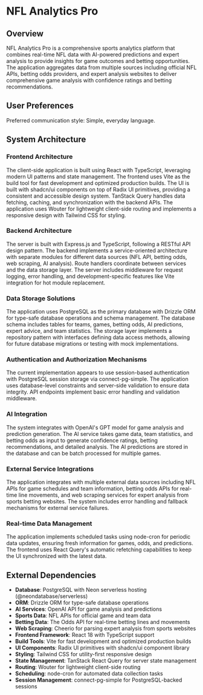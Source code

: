 # NFL Analytics Pro

## Overview

NFL Analytics Pro is a comprehensive sports analytics platform that combines real-time NFL data with AI-powered predictions and expert analysis to provide insights for game outcomes and betting opportunities. The application aggregates data from multiple sources including official NFL APIs, betting odds providers, and expert analysis websites to deliver comprehensive game analysis with confidence ratings and betting recommendations.

## User Preferences

Preferred communication style: Simple, everyday language.

## System Architecture

### Frontend Architecture
The client-side application is built using React with TypeScript, leveraging modern UI patterns and state management. The frontend uses Vite as the build tool for fast development and optimized production builds. The UI is built with shadcn/ui components on top of Radix UI primitives, providing a consistent and accessible design system. TanStack Query handles data fetching, caching, and synchronization with the backend APIs. The application uses Wouter for lightweight client-side routing and implements a responsive design with Tailwind CSS for styling.

### Backend Architecture
The server is built with Express.js and TypeScript, following a RESTful API design pattern. The backend implements a service-oriented architecture with separate modules for different data sources (NFL API, betting odds, web scraping, AI analysis). Route handlers coordinate between services and the data storage layer. The server includes middleware for request logging, error handling, and development-specific features like Vite integration for hot module replacement.

### Data Storage Solutions
The application uses PostgreSQL as the primary database with Drizzle ORM for type-safe database operations and schema management. The database schema includes tables for teams, games, betting odds, AI predictions, expert advice, and team statistics. The storage layer implements a repository pattern with interfaces defining data access methods, allowing for future database migrations or testing with mock implementations.

### Authentication and Authorization Mechanisms
The current implementation appears to use session-based authentication with PostgreSQL session storage via connect-pg-simple. The application uses database-level constraints and server-side validation to ensure data integrity. API endpoints implement basic error handling and validation middleware.

### AI Integration
The system integrates with OpenAI's GPT model for game analysis and prediction generation. The AI service takes game data, team statistics, and betting odds as input to generate confidence ratings, betting recommendations, and detailed analysis. The AI predictions are stored in the database and can be batch processed for multiple games.

### External Service Integrations
The application integrates with multiple external data sources including NFL APIs for game schedules and team information, betting odds APIs for real-time line movements, and web scraping services for expert analysis from sports betting websites. The system includes error handling and fallback mechanisms for external service failures.

### Real-time Data Management
The application implements scheduled tasks using node-cron for periodic data updates, ensuring fresh information for games, odds, and predictions. The frontend uses React Query's automatic refetching capabilities to keep the UI synchronized with the latest data.

## External Dependencies

- **Database**: PostgreSQL with Neon serverless hosting (@neondatabase/serverless)
- **ORM**: Drizzle ORM for type-safe database operations
- **AI Services**: OpenAI API for game analysis and predictions  
- **Sports Data**: NFL APIs for official game and team data
- **Betting Data**: The Odds API for real-time betting lines and movements
- **Web Scraping**: Cheerio for parsing expert analysis from sports websites
- **Frontend Framework**: React 18 with TypeScript support
- **Build Tools**: Vite for fast development and optimized production builds
- **UI Components**: Radix UI primitives with shadcn/ui component library
- **Styling**: Tailwind CSS for utility-first responsive design
- **State Management**: TanStack React Query for server state management
- **Routing**: Wouter for lightweight client-side routing
- **Scheduling**: node-cron for automated data collection tasks
- **Session Management**: connect-pg-simple for PostgreSQL-backed sessions